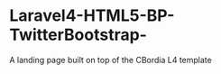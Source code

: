 Laravel4-HTML5-BP-TwitterBootstrap-
===================================

A landing page built on top of the CBordia L4 template
